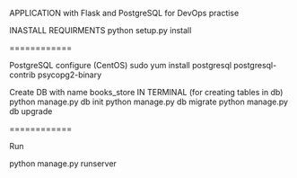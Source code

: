 APPLICATION with Flask and PostgreSQL for DevOps practise

INASTALL REQUIRMENTS
python setup.py install

============

PostgreSQL configure 
(CentOS) sudo yum install postgresql postgresql-contrib psycopg2-binary

Create DB with name books_store
IN TERMINAL (for creating tables in db)
python manage.py db init
python manage.py db migrate
python manage.py db upgrade

============

Run 

python manage.py runserver
